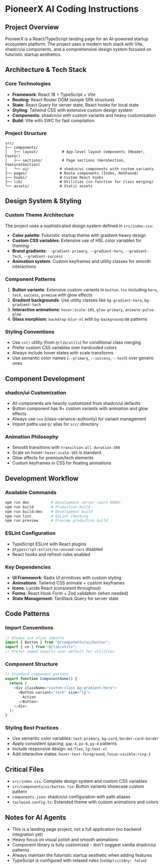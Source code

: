 # PioneerX AI Coding Instructions

## Project Overview
PioneerX is a React/TypeScript landing page for an AI-powered startup ecosystem platform. The project uses a modern tech stack with Vite, shadcn/ui components, and a comprehensive design system focused on futuristic startup aesthetics.

## Architecture & Tech Stack

### Core Technologies
- **Framework**: React 18 + TypeScript + Vite
- **Routing**: React Router DOM (simple SPA structure)
- **State**: React Query for server state, React hooks for local state
- **Styling**: Tailwind CSS with extensive custom design system
- **Components**: shadcn/ui with custom variants and heavy customization
- **Build**: Vite with SWC for fast compilation

### Project Structure
```
src/
├── components/
│   ├── layout/           # App-level layout components (Header, Footer)
│   ├── sections/         # Page sections (HeroSection, FeaturesSection)
│   └── ui/              # shadcn/ui components with custom variants
├── pages/               # Route components (Index, NotFound)
├── hooks/               # Custom React hooks
├── lib/                 # Utilities (cn function for class merging)
└── assets/              # Static assets
```

## Design System & Styling

### Custom Theme Architecture
The project uses a sophisticated design system defined in `src/index.css`:
- **Color palette**: Futuristic startup theme with gradient-heavy design
- **Custom CSS variables**: Extensive use of HSL color variables for theming
- **Brand gradients**: `--gradient-primary`, `--gradient-hero`, `--gradient-tech`, `--gradient-success`
- **Animation system**: Custom keyframes and utility classes for smooth interactions

### Component Patterns
1. **Button variants**: Extensive custom variants in `button.tsx` including `hero`, `tech`, `success`, `premium` with glow effects
2. **Gradient backgrounds**: Use utility classes like `bg-gradient-hero`, `bg-gradient-tech`
3. **Interactive animations**: `hover:scale-105`, `glow-primary`, `animate-pulse-glow`
4. **Glass morphism**: `backdrop-blur-xl` with `bg-background/80` patterns

### Styling Conventions
- Use `cn()` utility (from `@/lib/utils`) for conditional class merging
- Prefer custom CSS variables over hardcoded colors
- Always include hover states with scale transforms
- Use semantic color names (`--primary`, `--success`, `--tech`) over generic ones

## Component Development

### shadcn/ui Customization
- All components are heavily customized from shadcn/ui defaults
- Button component has 9+ custom variants with animation and glow effects
- Always use `cva` (class-variance-authority) for variant management
- Import paths use `@/` alias for `src/` directory

### Animation Philosophy
- Smooth transitions with `transition-all duration-300`
- Scale on hover: `hover:scale-105` is standard
- Glow effects for premium/tech elements
- Custom keyframes in CSS for floating animations

## Development Workflow

### Available Commands
```bash
npm run dev          # Development server (port 8080)
npm run build        # Production build
npm run build:dev    # Development build
npm run lint         # ESLint checking
npm run preview      # Preview production build
```

### ESLint Configuration
- TypeScript ESLint with React plugins
- `@typescript-eslint/no-unused-vars` disabled
- React hooks and refresh rules enabled

### Key Dependencies
- **UI Framework**: Radix UI primitives with custom styling
- **Animations**: Tailwind CSS animate + custom keyframes
- **Icons**: Lucide React (consistent throughout)
- **Forms**: React Hook Form + Zod validation (when needed)
- **State Management**: TanStack Query for server state

## Code Patterns

### Import Conventions
```typescript
// Always use alias imports
import { Button } from "@/components/ui/button";
import { cn } from "@/lib/utils";
// Prefer named exports over default for utilities
```

### Component Structure
```typescript
// Standard component pattern
export function ComponentName() {
  return (
    <div className="custom-class bg-gradient-hero">
      <Button variant="tech" size="lg">
        Action
      </Button>
    </div>
  );
}
```

### Styling Best Practices
- Use semantic color variables: `text-primary`, `bg-card`, `border-card-border`
- Apply consistent spacing: `gap-4`, `px-6`, `py-4` patterns
- Include responsive design: `md:flex`, `lg:text-xl`
- Add interactive states: `hover:text-foreground`, `focus-visible:ring-2`

## Critical Files
- `src/index.css`: Complete design system and custom CSS variables
- `src/components/ui/button.tsx`: Button variants showcase custom pattern
- `components.json`: shadcn/ui configuration with path aliases
- `tailwind.config.ts`: Extended theme with custom animations and colors

## Notes for AI Agents
- This is a landing page project, not a full application (no backend integration yet)
- Heavy focus on visual polish and smooth animations
- Component library is fully customized - don't suggest vanilla shadcn/ui patterns
- Always maintain the futuristic startup aesthetic when adding features
- TypeScript is configured with relaxed rules (`noImplicitAny: false`)
